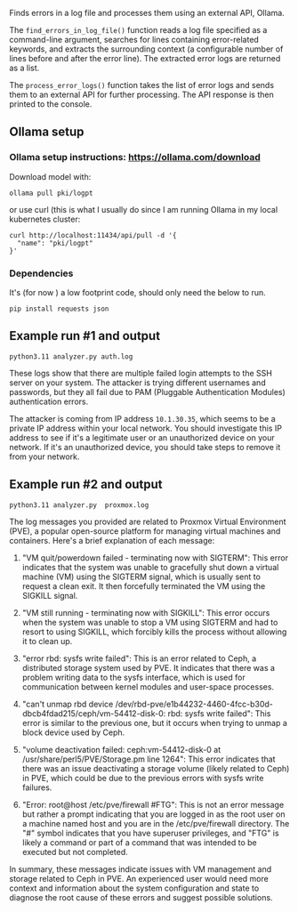 
Finds errors in a log file and processes them using an external API, Ollama.

The `find_errors_in_log_file()` function reads a log file specified as a command-line argument,
searches for lines containing error-related keywords, and extracts the surrounding context
(a configurable number of lines before and after the error line). The extracted error logs
are returned as a list.

The `process_error_logs()` function takes the list of error logs and sends them to an external
API for further processing. The API response is then printed to the console.



## Ollama setup 

### Ollama setup instructions: https://ollama.com/download

Download model with:
```
ollama pull pki/logpt
```
or use curl (this is what I usually do since I am running Ollama in my local kubernetes cluster:
```
curl http://localhost:11434/api/pull -d '{
  "name": "pki/logpt"
}'
```


### Dependencies
It's (for now ) a low footprint code, should only need the below to run.
```
pip install requests json
```



## Example run #1 and output

```python3.11 analyzer.py auth.log ```

These logs show that there are multiple failed login attempts to the SSH server on your system. The attacker is trying different usernames and passwords, but they all fail due to PAM (Pluggable Authentication Modules) authentication errors. 

The attacker is coming from IP address `10.1.30.35`, which seems to be a private IP address within your local network. You should investigate this IP address to see if it's a legitimate user or an unauthorized device on your network. If it's an unauthorized device, you should take steps to remove it from your network.

## Example run #2 and output
```
python3.11 analyzer.py  proxmox.log
```
The log messages you provided are related to Proxmox Virtual Environment (PVE), a popular open-source platform for managing virtual machines and containers. Here's a brief explanation of each message:

1. "VM quit/powerdown failed - terminating now with SIGTERM": This error indicates that the system was unable to gracefully shut down a virtual machine (VM) using the SIGTERM signal, which is usually sent to request a clean exit. It then forcefully terminated the VM using the SIGKILL signal.

2. "VM still running - terminating now with SIGKILL": This error occurs when the system was unable to stop a VM using SIGTERM and had to resort to using SIGKILL, which forcibly kills the process without allowing it to clean up.

3. "error rbd: sysfs write failed": This is an error related to Ceph, a distributed storage system used by PVE. It indicates that there was a problem writing data to the sysfs interface, which is used for communication between kernel modules and user-space processes.

4. "can't unmap rbd device /dev/rbd-pve/e1b44232-4460-4fcc-b30d-dbcb4fdad215/ceph/vm-54412-disk-0: rbd: sysfs write failed": This error is similar to the previous one, but it occurs when trying to unmap a block device used by Ceph.

5. "volume deactivation failed: ceph:vm-54412-disk-0 at /usr/share/perl5/PVE/Storage.pm line 1264": This error indicates that there was an issue deactivating a storage volume (likely related to Ceph) in PVE, which could be due to the previous errors with sysfs write failures.

6. "Error: root@host /etc/pve/firewall #FTG": This is not an error message but rather a prompt indicating that you are logged in as the root user on a machine named host and you are in the /etc/pve/firewall directory. The "#" symbol indicates that you have superuser privileges, and "FTG" is likely a command or part of a command that was intended to be executed but not completed.

In summary, these messages indicate issues with VM management and storage related to Ceph in PVE. An experienced user would need more context and information about the system configuration and state to diagnose the root cause of these errors and suggest possible solutions.


